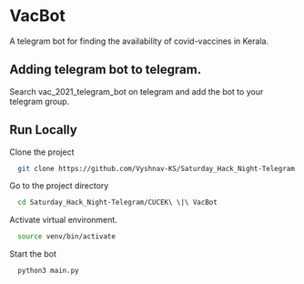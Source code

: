 # VacBot

A telegram bot for finding the availability of covid-vaccines in Kerala.

## Adding telegram bot to telegram.

Search vac_2021_telegram_bot on telegram and add the bot to your telegram group.

## Run Locally

Clone the project

```bash
  git clone https://github.com/Vyshnav-KS/Saturday_Hack_Night-Telegram.git
```

Go to the project directory

```bash
  cd Saturday_Hack_Night-Telegram/CUCEK\ \|\ VacBot
```

Activate virtual environment.

```bash
  source venv/bin/activate
```

Start the bot

```bash
  python3 main.py
```
